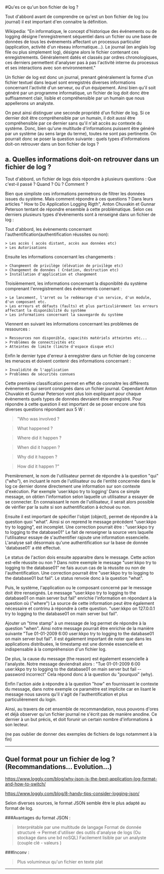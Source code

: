 #Qu'es ce qu'un bon fichier de log ?

Tout d'abbord avant de comprendre ce qu'est un bon fichier de log (ou journal) il est important d'en connaitre la définition.

Wikipedia: "En informatique, le concept d'historique des événements ou de logging désigne l'enregistrement séquentiel
dans un fichier ou une base de données de tous les événements affectant un processus particulier (application, activité d'un réseau informatique…).
Le journal (en anglais log file ou plus simplement log), désigne alors le fichier contenant ces enregistrements.
Généralement datés et classés par ordres chronologiques, ces derniers permettent d'analyser pas à pas l'activité interne du processus et ses interactions avec son environnement."

Un fichier de log est donc un journal, prenant généralement la forme d'un fichier textuel dans lequel sont enregistrés diverses informations concernant l'activité d'un serveur, ou d'un équipement.
Ainsi bien qu'il soit généré par un programme informatique, un fichier de log doit donc être suffisamment clair, lisible et compréhensible par un humain que nous appellerons un analyste.

On peut ainsi distinguer une seconde propriété d'un fichier de log. Si ce dernier doit être compréhensible par un humain, il doit aussi être compréhensible par ce dernier
sans qu'il n'ait accès au contexte du système. Donc, bien qu'une multitude d'informations puissent être généré par un système (au sens large du terme), toutes ne sont pas pertinente.
On pourrait donc se poser la question suivante : quels types d'informations doit-on retrouver dans un bon fichier de logs ?

## a. Quelles informations doit-on retrouver dans un fichier de log ?


Tout d'abbord, un fichier de logs dois répondre à plusieurs questions : Que c'est-il passé ? Quand ? Où ? Comment ?

Bien que simpliste ces informations permetrons de filtrer les données issues du système. Mais comment répondre à ces questions ?
Dans leurs articles " How to Do Application Logging Rigth", Anton Chuvakin et Gunnar Peterson tentant de répondre ensemble à cette problématique. Selon ces derniers plusieurs types
d'évènements sont à renseigné dans un fichier de log :

Tout d'abbord, les évènements concernant l'authentification(authentification réussites ou non):

    > Les accès ( accès distant, accès aux données etc)
    > Les Autorisations
 
Ensuite les informations concernant les changements : 

    > Changmeent de privilège (élévation de privilège etc)
    > Changement de données ( Création, destruction etc)
    > Installation d'application et changement

Troisièmement, les informations concernant la disponiblité du système comprenant l'enregistrement des évènements conernant :

    > Le lancement, l'arret ou le redémarage d'un service, d'un module, d'un composant etc.
    > Les erreurs et défauts (faults) et plus particulièrement les erreurs affectant la disponibilité du système
    > Les informations concernant la sauvegarde du système

Viennent en suivant les informations concernant les problèmes de ressources :

    > Ressources non disponible, capacités matériels atteintes etc...
    > Problèmes de connectivités etc
    > Atteintes de limite (limite d'espace disque etc)

Enfin le dernier type d'erreur à enregistrer dans un fichier de log concerne les menaces et doivent contenir des informations concernant : 
    
    > Invalidité de l'application
    > Problèmes de sécurités connues

Cette première classification permet en effet de connaitre les différents évènements qui seront consignés dans un fichier journal. Cependant Anton Chuvakin et Gunnar Peterson
vont plus loin expliquant pour chaque évènements quels types de données devraient être enregistré.
Pour répondre à cette question il est important de se poser encore une fois diverses questions répondant aux 5 W :

   >"Who was involved ?
   
   > What happened ?
   
   > Where did it happen ?
   
   > When did it happen ? 
   
   > Why did it happen ? 
   
   > How did it happen ?" 
    
 
Premièrement, le nom de l'utilisateur permet de répondre à la question "qui" ("who"), en incluant le nom de l'utilisateur ou de l'entité concernée dans le log
ce dernier donne directement une information sur son contexte d'exécution.
Par exemple 'user:kkpo try to logging' Dans ce simple message, on obtien l'information selon laquelle un utilisateur a essayer de se connecter. En connaissant le nom de l'utilisateur, il serait
alors possible de vérifier par la suite si son authentification à échoué ou non.

Ensuite il est important de spécifier l'objet (object), permet de répondre à la question quoi "what".
Ainsi si on reprend le message précédent "user:kkpo try to logging", est incomplet. Une correction pourrait être : "user:kkpo try to logging to the database01"
Le fait de renseigner la source vers laquelle l'utilisateur essaye de s'authentifier rajoute une information essencielle. L'analyse sait désormais qu'une authentification sur la base de donnée 'database01'
a été effectué.

Le status de l'action dois ensuite apparaitre dans le message. Cette action est-elle réussite ou non ?
Dans notre exemple le message "user:kkpo try to logging to the database01" ne fais aucun cas de la réussite ou non de l'authentification. Une correction pourrait être
"user:kkpo try to logging to the database01 but fail". Le status renvoie donc à la question "what".


Puis, le système, l'application ou le composant concerné par le message doit être renseignés.
Le message "user:kkpo try to logging to the database01 on main server but fail" enrichie l'information en répondant à la question où ("where")
La source de cette information peut être également nécessaire et contrinu à répondre à cette question.
"user:kkpo on 127.0.0.1 try to logging to the database01 on main server but fail".

Ajouter un "time stamp" à un message de log permet de répondre à la question "when". Ainsi notre message pourrait être enrichie de la manière suivante
"Tue 01-01-2009 6:00 user:kkpo try to logging to the database01 on main server but fail". Il est également important de noter que dans les applications
distribuées, le timestamp est une donnée essencielle et indispensable à la compréhension d'un fichier log.

De plus, la cause du message (the reason) est également essencielle à l'analyste. Notre message deviendrait alors : 
"Tue 01-01-2009 6:00 user:kkpo try to logging to the database01 on main server but fail -- password incorrect"
Cela répond donc à la question du "pourquoi" (why).

Enfin l'action aide à répondre à la question "how" en fournissant le contexte du message, dans notre exemple ce paramètre est implicite car en lisant le message
nous savons qu'il s'agit de l'authentification et plus particulièrement du login.

Ainsi, au travers de cet ensemble de recommandation, nous pouvons d'ores et déjà observer qu'un fichier journal ne s'écrit pas de manière anodine.
Ce dernier à un but précis, et doit forunir un certain nombre d'informations à son lecteur.

(ne pas oublier de donner des exemples de fichiers de logs notamment à la fin)

_________________________________


## Quel format pour un fichier de log ? (Recommandations... Evolution...)

https://www.loggly.com/blog/why-json-is-the-best-application-log-format-and-how-to-switch/

https://www.loggly.com/blog/8-handy-tips-consider-logging-json/

Selon diverses sources, le format JSON semble être le plus adapté au format de log.

###Avantages du format JSON :

> Interprétable par une multitude de langage
> Format de donnée structuré -> Permet d'utiliser des outils d'analyse de logs (Ou stockage dans une bd noSQL)
> Facilement lisible par un analyste (couple clé - valeurs )

###Inconv : 

> Plus volumineux qu'un fichier en texte plat
_________________________________
